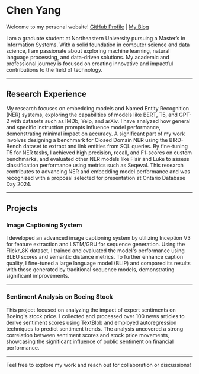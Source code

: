 # Chen Yang

Welcome to my personal website! [GitHub Profile](https://github.com/ChenYang-personal) | [My Blog](https://nickstylesync.blogspot.com/)

I am a graduate student at Northeastern University pursuing a Master’s in Information Systems. With a solid foundation in computer science and data science, I am passionate about exploring machine learning, natural language processing, and data-driven solutions. My academic and professional journey is focused on creating innovative and impactful contributions to the field of technology.

---

## Research Experience

My research focuses on embedding models and Named Entity Recognition (NER) systems, exploring the capabilities of models like BERT, T5, and GPT-2 with datasets such as IMDb, Yelp, and arXiv. I have analyzed how general and specific instruction prompts influence model performance, demonstrating minimal impact on accuracy. A significant part of my work involves designing a benchmark for Closed Domain NER using the BIRD-Bench dataset to extract and link entities from SQL queries. By fine-tuning T5 for NER tasks, I achieved high precision, recall, and F1-scores on custom benchmarks, and evaluated other NER models like Flair and Luke to assess classification performance using metrics such as Seqeval. This research contributes to advancing NER and embedding model performance and was recognized with a proposal selected for presentation at Ontario Database Day 2024.

---

## Projects

### Image Captioning System

I developed an advanced image captioning system by utilizing Inception V3 for feature extraction and LSTM/GRU for sequence generation. Using the Flickr_8K dataset, I trained and evaluated the model's performance using BLEU scores and semantic distance metrics. To further enhance caption quality, I fine-tuned a large language model (BLIP) and compared its results with those generated by traditional sequence models, demonstrating significant improvements.

---

### Sentiment Analysis on Boeing Stock

This project focused on analyzing the impact of expert sentiments on Boeing's stock price. I collected and processed over 100 news articles to derive sentiment scores using TextBlob and employed autoregression techniques to predict sentiment trends. The analysis uncovered a strong correlation between sentiment scores and stock price movements, showcasing the significant influence of public sentiment on financial performance.

---

Feel free to explore my work and reach out for collaboration or discussions!



